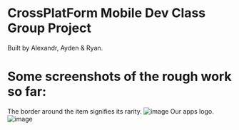 # CrossPlatForm Mobile Dev Class Group Project
Built by Alexandr, Ayden & Ryan.

# Some screenshots of the rough work so far:
The border around the item signifies its rarity.
![image](https://github.com/Ayevs/group-app/assets/83961571/fc7eac9b-969b-4d9e-abc1-a141ff8014bc)
Our apps logo.
![image](https://github.com/Ayevs/group-app/assets/83961571/866c7ab5-264c-4da2-b866-4dbd6f0be1e1)
